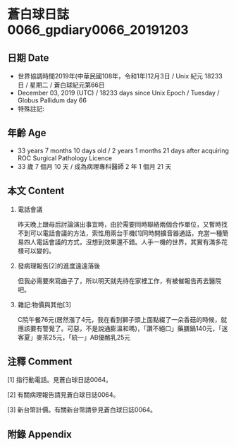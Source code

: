[_metadata_:encoding]: - "utf-8"
[_metadata_:fileformat]: - "markdown"
[_metadata_:MIME_type]: - "text/plain"
[_metadata_:markdown_version]: - "commonmark version 0.29"
[_metadata_:markdown_spec]: - "https://spec.commonmark.org/0.29/"

# 蒼白球日誌0066_gpdiary0066_20191203 #

## 日期 Date ##

* 世界協調時間2019年(中華民國108年，令和1年)12月3日 / Unix 紀元 18233 日 / 星期二 / 蒼白球紀元第66日
* December 03, 2019 (UTC) / 18233 days since Unix Epoch / Tuesday / Globus Pallidum day 66
* 特殊註記:

## 年齡 Age ##

* 33 years 7 months 10 days old / 2 years 1 months 21 days after acquiring ROC Surgical Pathology Licence
* 33 歲 7 個月 10 天 / 成為病理專科醫師 2 年 1 個月 21 天

## 本文 Content ##

1. 電話會議

    昨天晚上跟母后討論演出事宜時，由於需要同時聯絡兩個合作單位，又暫時找不到可以電話會議的方法，索性用兩台手機[1]同時開擴音器通話，充當一種簡易四人電話會議的方式，沒想到效果還不錯。人手一機的世界，其實有滿多花樣可以變的。

2. 發病理報告[2]的進度遠遠落後

    但我必需要來寫曲子了，所以明天就先待在家裡工作，有被催報告再去醫院吧。

3. 雜記:物價與其他[3]

    C院午餐76元(居然漲了4元，我在看到獅子頭上面點綴了一朵香菇的時候，就應該要有警覺了。可惡，不是說通膨溫和嗎)，「讚不絕口」藥膳鍋140元，「迷客夏」麥茶25元，「統一」AB優酪乳25元

## 注釋 Comment ##

[1] 指行動電話。見蒼白球日誌0064。

[2] 有關病理報告請見蒼白球日誌0064。

[3] 新台幣計價。有關新台幣請參見蒼白球日誌0064。



## 附錄 Appendix ##

